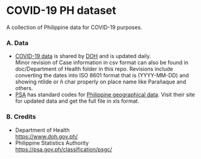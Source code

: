 # COVID-19 PH dataset
A collection of Philippine data for COVID-19 purposes.

### A. Data
* [COVID-19 data](https://drive.google.com/drive/folders/10VkiUA8x7TS2jkibhSZK1gmWxFM-EoZP) is shared by [DOH](https://www.doh.gov.ph/) and is updated daily.  
Minor revision of Case information in csv format can also be found in doc/Department of Health folder in this repo. Revisions include converting the dates into ISO 8601 format that is (YYYY-MM-DD) and showing ntilde or ñ char properly on place name like Parañaque and others.
* [PSA](https://psa.gov.ph/classification/psgc/) has standard codes for [Philippine geographical data](https://github.com/fsmosca/COVID-19-PH-dataset/tree/master/doc/Philippine%20Standard%20Geographic%20Code). Visit their site for updated data and get the full file in xls format.


### B. Credits
* Department of Health  
https://www.doh.gov.ph/
* Philippine Statistics Authority  
https://psa.gov.ph/classification/psgc/
